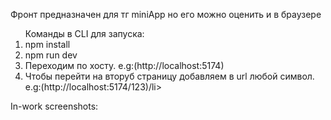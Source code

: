 <p>Фронт предназначен для тг miniApp но его можно оценить и в браузере</p>
<ol>Команды в CLI для запуска:
<li>npm install</li>
<li>npm run dev</li>
<li>Переходим по хосту. e.g:(http://localhost:5174)</li>
<li>Чтобы перейти на вторуб страницу добавляем в url любой символ. e.g:(http://localhost:5174/123)/li>
</ol>
In-work screenshots: <img alt="" src="src/screenshots/1.png"> 
<img src="src/screenshots/2.png" alt="">
<img src="src/screenshots/3.png" alt="">
<img src="src/screenshots/4.png" alt="">
<img src="src/screenshots/5.png" alt="">